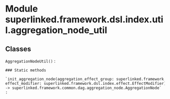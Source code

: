 Module superlinked.framework.dsl.index.util.aggregation_node_util
=================================================================

Classes
-------

`AggregationNodeUtil()`
:   

    ### Static methods

    `init_aggregation_node(aggregation_effect_group: superlinked.framework.dsl.index.util.aggregation_effect_group.AggregationEffectGroup, effect_modifier: superlinked.framework.dsl.index.effect.EffectModifier) ‑> superlinked.framework.common.dag.aggregation_node.AggregationNode`
    :